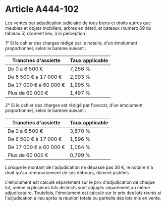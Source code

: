 # Article A444-102

Les ventes par adjudication judiciaire de tous biens et droits autres que meubles et objets mobiliers, arbres en détail, et bateaux (numéro 69 du tableau 5) donnent lieu, à la perception :

1° Si le cahier des charges rédigé par le notaire, d'un émolument proportionnel, selon le barème suivant :

| Tranches d'assiette | Taux applicable |
| --- | --- |
| De 0 à 6 500 € | 7,256 % |
| De 6 500 € à 17 000 € | 2,993 % |
| De 17 000 € à 60 000 € | 1,995 % |
| Plus de 60 000 € | 1,497 % |

2° Si le cahier des charges est rédigé par l'avocat, d'un émolument proportionnel, selon le barème suivant :

| Tranches d'assiette | Taux applicable |
| --- | --- |
| De 0 à 6 500 € | 3,870 % |
| De 6 500 € à 17 000 € | 1,596 % |
| De 17 000 € à 60 000 € | 1,064 % |
| Plus de 60 000 € | 0,799 % |

Lorsque le montant de l'adjudication ne dépasse pas 30 €, le notaire n'a droit qu'au remboursement de ses débours, dûment justifiés.

L'émolument est calculé séparément sur le prix d'adjudication de chaque lot, même si plusieurs lots distincts sont adjugés séparément au même adjudicataire. Toutefois, l'émolument est calculé sur le prix des lots réunis si l'adjudication a lieu après la réunion totale ou partielle des lots mis en vente.
